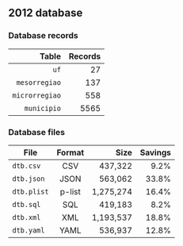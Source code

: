 ## 2012 database

### Database records

| Table          | Records |
| --------------:| -------:|
| `uf`           |      27 |
| `mesorregiao`  |     137 |
| `microrregiao` |     558 |
| `municipio`    |    5565 |

### Database files

| File        | Format         | Size      | Savings |
| ----------- |:--------------:| ---------:| -------:|
| `dtb.csv`   | CSV            |   437,322 |    9.2% |
| `dtb.json`  | JSON           |   563,062 |   33.8% |
| `dtb.plist` | p-list         | 1,275,274 |   16.4% |
| `dtb.sql`   | SQL            |   419,183 |    8.2% |
| `dtb.xml`   | XML            | 1,193,537 |   18.8% |
| `dtb.yaml`  | YAML           |   536,937 |   12.8% |
